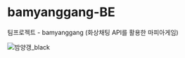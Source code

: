 # bamyanggang-BE
팀프로젝트 - bamyanggang (화상채팅 API를 활용한 마피아게임)

![밤양갱_black](https://github.com/bamyanggang-project/bamyanggang-BE/assets/151708233/742e773e-2a98-44e6-9d78-0528f8ebf3f3)
